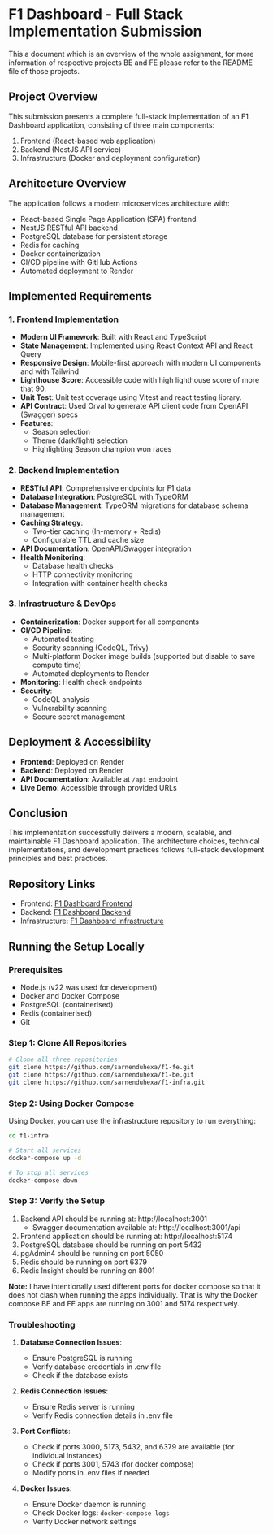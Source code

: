 # F1 Dashboard - Full Stack Implementation Submission

This a document which is an overview of the whole assignment, for more information of respective projects BE and FE please refer to the README file of those projects.

## Project Overview
This submission presents a complete full-stack implementation of an F1 Dashboard application, consisting of three main components:
1. Frontend (React-based web application)
2. Backend (NestJS API service)
3. Infrastructure (Docker and deployment configuration)

## Architecture Overview
The application follows a modern microservices architecture with:
- React-based Single Page Application (SPA) frontend
- NestJS RESTful API backend
- PostgreSQL database for persistent storage
- Redis for caching
- Docker containerization
- CI/CD pipeline with GitHub Actions
- Automated deployment to Render

## Implemented Requirements

### 1. Frontend Implementation
- **Modern UI Framework**: Built with React and TypeScript
- **State Management**: Implemented using React Context API and React Query
- **Responsive Design**: Mobile-first approach with modern UI components and with Tailwind
- **Lighthouse Score**: Accessible code with high lighthouse score of more that 90.
- **Unit Test**: Unit test coverage using Vitest and react testing library.
- **API Contract**: Used Orval to generate API client code from OpenAPI (Swagger) specs
- **Features**:
  - Season selection
  - Theme (dark/light) selection
  - Highlighting Season champion won races

### 2. Backend Implementation
- **RESTful API**: Comprehensive endpoints for F1 data
- **Database Integration**: PostgreSQL with TypeORM
- **Database Management**: TypeORM migrations for database schema management
- **Caching Strategy**: 
  - Two-tier caching (In-memory + Redis)
  - Configurable TTL and cache size
- **API Documentation**: OpenAPI/Swagger integration
- **Health Monitoring**: 
  - Database health checks
  - HTTP connectivity monitoring
  - Integration with container health checks

### 3. Infrastructure & DevOps
- **Containerization**: Docker support for all components
- **CI/CD Pipeline**:
  - Automated testing
  - Security scanning (CodeQL, Trivy)
  - Multi-platform Docker image builds (supported but disable to save compute time)
  - Automated deployments to Render
- **Monitoring**: Health check endpoints
- **Security**:
  - CodeQL analysis
  - Vulnerability scanning
  - Secure secret management

## Deployment & Accessibility
- **Frontend**: Deployed on Render
- **Backend**: Deployed on Render
- **API Documentation**: Available at `/api` endpoint
- **Live Demo**: Accessible through provided URLs

## Conclusion
This implementation successfully delivers a modern, scalable, and maintainable F1 Dashboard application. The architecture choices, technical implementations, and development practices follows full-stack development principles and best practices.

## Repository Links
- Frontend: [F1 Dashboard Frontend](https://github.com/sarnenduhexa/f1-fe)
- Backend: [F1 Dashboard Backend](https://github.com/sarnenduhexa/f1-be)
- Infrastructure: [F1 Dashboard Infrastructure](https://github.com/sarnenduhexa/f1-infra) 

## Running the Setup Locally

### Prerequisites
- Node.js (v22 was used for development)
- Docker and Docker Compose
- PostgreSQL (containerised)
- Redis (containerised)
- Git

### Step 1: Clone All Repositories
```bash
# Clone all three repositories
git clone https://github.com/sarnenduhexa/f1-fe.git
git clone https://github.com/sarnenduhexa/f1-be.git
git clone https://github.com/sarnenduhexa/f1-infra.git
```

### Step 2: Using Docker Compose
Using Docker, you can use the infrastructure repository to run everything:

```bash
cd f1-infra

# Start all services
docker-compose up -d

# To stop all services
docker-compose down
```

### Step 3: Verify the Setup
1. Backend API should be running at: http://localhost:3001
   - Swagger documentation available at: http://localhost:3001/api
2. Frontend application should be running at: http://localhost:5174
3. PostgreSQL database should be running on port 5432
4. pgAdmin4 should be running on port 5050
5. Redis should be running on port 6379
6. Redis Insight should be running on 8001

**Note:** I have intentionally used different ports for docker compose so that it does not clash when running the apps individually. That is why the Docker compose BE and FE apps are running on 3001 and 5174 respectively.

### Troubleshooting
1. **Database Connection Issues**:
   - Ensure PostgreSQL is running
   - Verify database credentials in .env file
   - Check if the database exists

2. **Redis Connection Issues**:
   - Ensure Redis server is running
   - Verify Redis connection details in .env file

3. **Port Conflicts**:
   - Check if ports 3000, 5173, 5432, and 6379 are available (for individual instances)
   - Check if ports 3001, 5743 (for docker compose)
   - Modify ports in .env files if needed

4. **Docker Issues**:
   - Ensure Docker daemon is running
   - Check Docker logs: `docker-compose logs`
   - Verify Docker network settings 